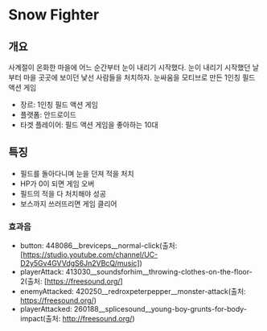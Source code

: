 # Snow Fighter

## 개요

사계절이 온화한 마을에 어느 순간부터 눈이 내리기 시작했다.
눈이 내리기 시작했던 날부터 마을 곳곳에 보이던 낯선 사람들을 처치하자.
눈싸움을 모티브로 만든 1인칭 필드 액션 게임 

- 장르: 1인칭 필드 액션 게임
- 플랫폼: 안드로이드
- 타겟 플레이어: 필드 액션 게임을 좋아하는 10대

## 특징
- 필드를 돌아다니며 눈을 던져 적을 처치
- HP가 0이 되면 게임 오버
- 필드의 적을 다 처치해야 성공
- 보스까지 쓰러뜨리면 게임 클리어

### 효과음
- button: 448086__breviceps__normal-click(출처: [https://studio.youtube.com/channel/UC-D2y5Gv4GVVdgS6Jn2VBcQ/music])
- playerAttack: 413030__soundsforhim__throwing-clothes-on-the-floor-2(출처: [https://freesound.org/]
- enemyAttacked: 420250__redroxpeterpepper__monster-attack(출처: https://freesound.org/)
- playerAttacked: 260188__splicesound__young-boy-grunts-for-body-impact(출처: http://freesound.org/)

